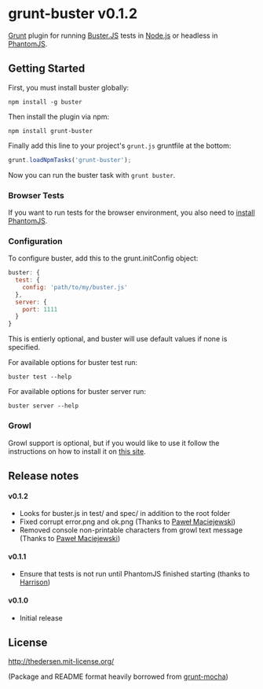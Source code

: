 # grunt-buster v0.1.2

[Grunt](https://github.com/cowboy/grunt) plugin for running [Buster.JS](http://busterjs.org/) tests in [Node.js](http://nodejs.org/) or headless in [PhantomJS](http://phantomjs.org/).


## Getting Started

First, you must install buster globally:

    npm install -g buster

Then install the plugin via npm:

    npm install grunt-buster

Finally add this line to your project's `grunt.js` gruntfile at the bottom:

```js
grunt.loadNpmTasks('grunt-buster');
```
Now you can run the buster task with `grunt buster`.

### Browser Tests

If you want to run tests for the browser environment, you also need to [install PhantomJS](https://github.com/cowboy/grunt/blob/master/docs/faq.md#why-does-grunt-complain-that-phantomjs-isnt-installed).

### Configuration

To configure buster, add this to the grunt.initConfig object:

```js
buster: {
  test: {
    config: 'path/to/my/buster.js'
  },
  server: {
    port: 1111
  }
}
```

This is entierly optional, and buster will use default values if none is specified.

For available options for buster test run:

    buster test --help

For available options for buster server run:

    buster server --help

### Growl

Growl support is optional, but if you would like to use it follow the instructions on how to install it on [this site](https://github.com/visionmedia/node-growl).

## Release notes

#### v0.1.2
* Looks for buster.js in test/ and spec/ in addition to the root folder
* Fixed corrupt error.png and ok.png (Thanks to [Paweł Maciejewski](https://github.com/fragphace))
* Removed console non-printable characters from growl text message (Thanks to [Paweł Maciejewski](https://github.com/fragphace))

#### v0.1.1
* Ensure that tests is not run until PhantomJS finished starting (thanks to [Harrison](https://github.com/Harrison))

#### v0.1.0
* Initial release

## License
http://thedersen.mit-license.org/

(Package and README format heavily borrowed from [grunt-mocha](https://github.com/kmiyashiro/grunt-mocha))